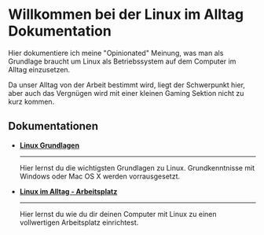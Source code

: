# Willkommen bei der Linux im Alltag Dokumentation

Hier dokumentiere ich meine "Opinionated" Meinung, was man als Grundlage braucht um Linux als Betriebssystem auf dem Computer im Alltag einzusetzen.

Da unser Alltag von der Arbeit bestimmt wird, liegt der Schwerpunkt hier, aber auch das Vergnügen wird mit einer kleinen Gaming Sektion nicht zu kurz kommen.

## Dokumentationen

<div class="grid cards" markdown>

- [__Linux Grundlagen__](linux/grundlagen/index.md)

    ---

    Hier lernst du die wichtigsten Grundlagen zu Linux.  Grundkenntnisse mit Windows oder Mac OS X werden vorrausgesetzt.

- [__Linux im Alltag - Arbeitsplatz__](lia-arbeitsplatz/index.md)

    ---

    Hier lernst du wie du dir deinen Computer mit Linux zu einen vollwertigen Arbeitsplatz einrichtest.

</div>


